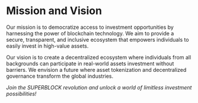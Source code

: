 # Mission and Vision

Our mission is to democratize access to investment opportunities by harnessing the power of blockchain technology. We aim to provide a secure, transparent, and inclusive ecosystem that empowers individuals to easily invest in high-value assets.

Our vision is to create a decentralized ecosystem where individuals from all backgrounds can participate in real-world assets investment without barriers. We envision a future where asset tokenization and decentralized governance transform the global industries.

_Join the SUPERBLOCK revolution and unlock a world of limitless investment possibilities!_
